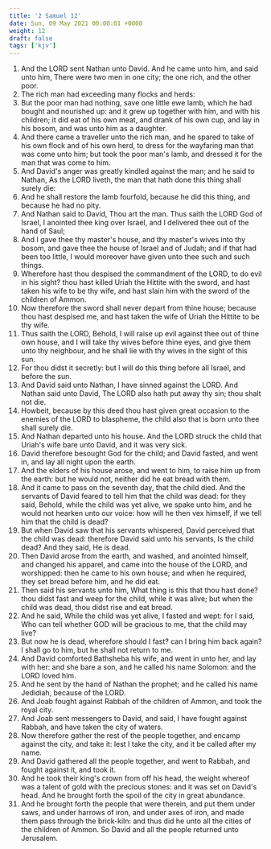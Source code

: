 ```yaml
---
title: '2 Samuel 12'
date: Sun, 09 May 2021 00:00:01 +0000
weight: 12
draft: false
tags: ['kjv'] 
---
```


1. And the LORD sent Nathan unto David. And he came unto him, and said unto him, There were two men in one city; the one rich, and the other poor.
2. The rich man had exceeding many flocks and herds:
3. But the poor man had nothing, save one little ewe lamb, which he had bought and nourished up: and it grew up together with him, and with his children; it did eat of his own meat, and drank of his own cup, and lay in his bosom, and was unto him as a daughter.
4. And there came a traveller unto the rich man, and he spared to take of his own flock and of his own herd, to dress for the wayfaring man that was come unto him; but took the poor man's lamb, and dressed it for the man that was come to him.
5. And David's anger was greatly kindled against the man; and he said to Nathan, As the LORD liveth, the man that hath done this thing shall surely die:
6. And he shall restore the lamb fourfold, because he did this thing, and because he had no pity.
7. And Nathan said to David, Thou art the man. Thus saith the LORD God of Israel, I anointed thee king over Israel, and I delivered thee out of the hand of Saul;
8. And I gave thee thy master's house, and thy master's wives into thy bosom, and gave thee the house of Israel and of Judah; and if that had been too little, I would moreover have given unto thee such and such things.
9. Wherefore hast thou despised the commandment of the LORD, to do evil in his sight? thou hast killed Uriah the Hittite with the sword, and hast taken his wife to be thy wife, and hast slain him with the sword of the children of Ammon.
10. Now therefore the sword shall never depart from thine house; because thou hast despised me, and hast taken the wife of Uriah the Hittite to be thy wife.
11. Thus saith the LORD, Behold, I will raise up evil against thee out of thine own house, and I will take thy wives before thine eyes, and give them unto thy neighbour, and he shall lie with thy wives in the sight of this sun.
12. For thou didst it secretly: but I will do this thing before all Israel, and before the sun.
13. And David said unto Nathan, I have sinned against the LORD. And Nathan said unto David, The LORD also hath put away thy sin; thou shalt not die.
14. Howbeit, because by this deed thou hast given great occasion to the enemies of the LORD to blaspheme, the child also that is born unto thee shall surely die.
15. And Nathan departed unto his house. And the LORD struck the child that Uriah's wife bare unto David, and it was very sick.
16. David therefore besought God for the child; and David fasted, and went in, and lay all night upon the earth.
17. And the elders of his house arose, and went to him, to raise him up from the earth: but he would not, neither did he eat bread with them.
18. And it came to pass on the seventh day, that the child died. And the servants of David feared to tell him that the child was dead: for they said, Behold, while the child was yet alive, we spake unto him, and he would not hearken unto our voice: how will he then vex himself, if we tell him that the child is dead?
19. But when David saw that his servants whispered, David perceived that the child was dead: therefore David said unto his servants, Is the child dead? And they said, He is dead.
20. Then David arose from the earth, and washed, and anointed himself, and changed his apparel, and came into the house of the LORD, and worshipped: then he came to his own house; and when he required, they set bread before him, and he did eat.
21. Then said his servants unto him, What thing is this that thou hast done? thou didst fast and weep for the child, while it was alive; but when the child was dead, thou didst rise and eat bread.
22. And he said, While the child was yet alive, I fasted and wept: for I said, Who can tell whether GOD will be gracious to me, that the child may live?
23. But now he is dead, wherefore should I fast? can I bring him back again? I shall go to him, but he shall not return to me.
24. And David comforted Bathsheba his wife, and went in unto her, and lay with her: and she bare a son, and he called his name Solomon: and the LORD loved him.
25. And he sent by the hand of Nathan the prophet; and he called his name Jedidiah, because of the LORD.
26. And Joab fought against Rabbah of the children of Ammon, and took the royal city.
27. And Joab sent messengers to David, and said, I have fought against Rabbah, and have taken the city of waters.
28. Now therefore gather the rest of the people together, and encamp against the city, and take it: lest I take the city, and it be called after my name.
29. And David gathered all the people together, and went to Rabbah, and fought against it, and took it.
30. And he took their king's crown from off his head, the weight whereof was a talent of gold with the precious stones: and it was set on David's head. And he brought forth the spoil of the city in great abundance.
31. And he brought forth the people that were therein, and put them under saws, and under harrows of iron, and under axes of iron, and made them pass through the brick-kiln: and thus did he unto all the cities of the children of Ammon. So David and all the people returned unto Jerusalem.
